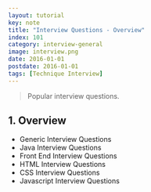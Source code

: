 ```yaml
---
layout: tutorial
key: note
title: "Interview Questions - Overview"
index: 101
category: interview-general
image: interview.png
date: 2016-01-01
postdate: 2016-01-01
tags: [Technique Interview]
---
```


> Popular interview questions.

## 1. Overview
* Generic Interview Questions
* Java Interview Questions
* Front End Interview Questions
* HTML Interview Questions
* CSS Interview Questions
* Javascript Interview Questions
